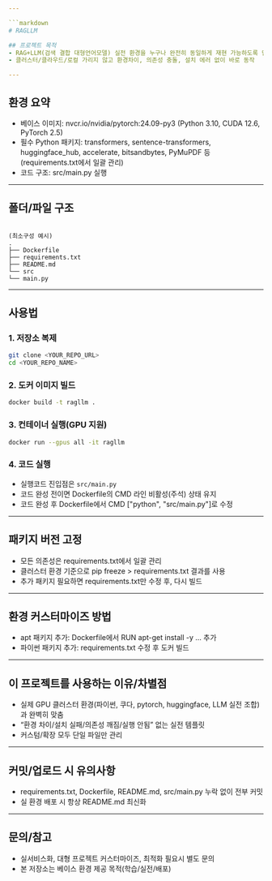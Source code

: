 ```yaml
---

```markdown
# RAGLLM

## 프로젝트 목적
- RAG+LLM(검색 결합 대형언어모델) 실전 환경을 누구나 완전히 동일하게 재현 가능하도록 만든 도커 베이스 프로젝트
- 클러스터/클라우드/로컬 가리지 않고 환경차이, 의존성 충돌, 설치 에러 없이 바로 동작

---
```


## 환경 요약
- 베이스 이미지: nvcr.io/nvidia/pytorch:24.09-py3 (Python 3.10, CUDA 12.6, PyTorch 2.5)
- 필수 Python 패키지: transformers, sentence-transformers, huggingface_hub, accelerate, bitsandbytes, PyMuPDF 등(requirements.txt에서 일괄 관리)
- 코드 구조: src/main.py 실행

---

## 폴더/파일 구조
```

(최소구성 예시)
.
├── Dockerfile
├── requirements.txt
├── README.md
└── src
└── main.py

````

---

## 사용법

### 1. 저장소 복제
```bash
git clone <YOUR_REPO_URL>
cd <YOUR_REPO_NAME>
````

### 2. 도커 이미지 빌드

```bash
docker build -t ragllm .
```

### 3. 컨테이너 실행(GPU 지원)

```bash
docker run --gpus all -it ragllm
```

### 4. 코드 실행

* 실행코드 진입점은 `src/main.py`
* 코드 완성 전이면 Dockerfile의 CMD 라인 비활성(주석) 상태 유지
* 코드 완성 후 Dockerfile에서 CMD \["python", "src/main.py"]로 수정

---

## 패키지 버전 고정

* 모든 의존성은 requirements.txt에서 일괄 관리
* 클러스터 환경 기준으로 pip freeze > requirements.txt 결과를 사용
* 추가 패키지 필요하면 requirements.txt만 수정 후, 다시 빌드

---

## 환경 커스터마이즈 방법

* apt 패키지 추가: Dockerfile에서 RUN apt-get install -y ... 추가
* 파이썬 패키지 추가: requirements.txt 수정 후 도커 빌드

---

## 이 프로젝트를 사용하는 이유/차별점

* 실제 GPU 클러스터 환경(파이썬, 쿠다, pytorch, huggingface, LLM 실전 조합)과 완벽히 맞춤
* “환경 차이/설치 실패/의존성 깨짐/실행 안됨” 없는 실전 템플릿
* 커스텀/확장 모두 단일 파일만 관리

---

## 커밋/업로드 시 유의사항

* requirements.txt, Dockerfile, README.md, src/main.py 누락 없이 전부 커밋
* 실 환경 배포 시 항상 README.md 최신화

---

## 문의/참고

* 실서비스화, 대형 프로젝트 커스터마이즈, 최적화 필요시 별도 문의
* 본 저장소는 베이스 환경 제공 목적(학습/실전/배포)



